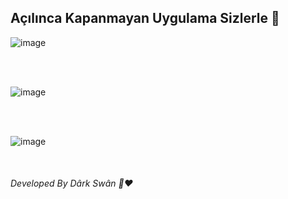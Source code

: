 <h2 > Açılınca Kapanmayan Uygulama Sizlerle 👋 </h2>


![image](https://user-images.githubusercontent.com/80572575/148635966-1d11e2df-3743-4cfd-b683-9bc389bd995a.png)

<br>

<br>

![image](https://user-images.githubusercontent.com/80572575/148636001-9bafdc1c-26e6-41e6-9c2c-7317e83ff519.png)

<br> 

<br>

![image](https://user-images.githubusercontent.com/80572575/148636013-2c048bb0-c3d4-4b83-a542-17b3d096ec70.png)


<br> 

<h6>Developed By Dârk Swân  👋❤️</h6>
